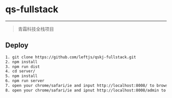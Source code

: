 # qs-fullstack

----

> 青霜科技全栈项目

## Deploy

```bash
1. git clone https://github.com/leftjs/qskj-fullstack.git
2. npm install
3. npm run dist
4. cd server/
5. npm install
6. npm run server
7. open your chrome/safari/ie and input http://localhost:8008/ to browser home page
8. open your chrome/safari/ie and ipnut http://localhost:8008/admin to browser admin page
```



